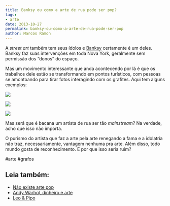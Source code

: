 ```yaml
---
title: Banksy ou como a arte de rua pode ser pop?
tags:
- arte
date: 2013-10-27
permalink: banksy-ou-como-a-arte-de-rua-pode-ser-pop
author: Marcos Ramon
---
```

A _street art_ também tem seus ídolos e [Banksy](http://www.banksyny.com/) certamente é um deles. Banksy faz suas intervenções em toda Nova York, geralmente sem permissão dos “donos” do espaço.

Mas um movimento interessante que anda acontecendo por lá é que os trabalhos dele estão se transformando em pontos turísticos, com pessoas se amontoando para tirar fotos interagindo com os grafites. Aqui tem alguns exemplos:

![](https://cdn-images-1.medium.com/max/800/0*r5D2R8qTNlSh3fUq.jpg)

![](https://cdn-images-1.medium.com/max/800/0*32jwP-giMXMn5as-.jpg)

![](https://cdn-images-1.medium.com/max/800/0*553v-JplJ-rfewT3.jpg)

Mas será que é bacana um artista de rua ser tão _mainstream_? Na verdade, acho que isso não importa.

O purismo do artista que faz a arte pela arte renegando a fama e a idolatria não traz, necessariamente, vantagem nenhuma pra arte. Além disso, todo mundo gosta de reconhecimento. E por que isso seria ruim?


#arte #grafos<div class="leia-tambem" markdown="1">
## Leia também:

- <a href="/nao-existe-arte-pop">Não existe arte pop</a>
- <a href="/podcastandy-warhol-dinheiro-e-arte">Andy Warhol, dinheiro e arte</a>
- <a href="/leo-pipo">Leo & Pipo</a>
</div>